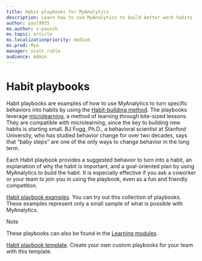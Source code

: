 ```yaml
---
title: Habit playbooks for MyAnalytics
description: Learn how to use MyAnalytics to build better work habits
author: paul9955
ms.author: v-pausch
ms.topic: article
ms.localizationpriority: medium 
ms.prod: Mya
manager: scott.ruble
audience: Admin
---
```


# Habit playbooks

Habit playbooks are examples of how to use MyAnalytics to turn specific behaviors into habits by using the [Habit-building method](adopt-habit-building.md). The playbooks leverage [microlearning](https://en.wikipedia.org/wiki/Microlearning), a method of learning through bite-sized lessons. They are compatible with microlearning, since the key to building new habits is starting small. BJ Fogg, Ph.D., a behavioral scientist at Stanford University, who has studied behavior change for over two decades, says that “baby steps” are one of the only ways to change behavior in the long term.

Each Habit playbook provides a suggested behavior to turn into a habit, an explanation of why the habit is important, and a goal-oriented plan by using MyAnalytics to build the habit. It is especially effective if you ask a coworker or your team to join you in using the playbook, even as a fun and friendly competition.

[Habit playbook examples](Habit-playbook-examples.pdf). You can try out this collection of playbooks. These examples represent only a small sample of what is possible with MyAnalytics.

  > [!Note]
  > These playbooks can also be found in the [Learning modules](adopt-learning-modules.md).

[Habit playbook template](Habit-playbook-template.pptx). Create your own custom playbooks for your team with this template.

